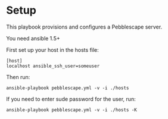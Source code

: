 # Setup

This playbook provisions and configures a Pebblescape server.  

You need ansible 1.5+

First set up your host in the hosts file:
```
[host]
localhost ansible_ssh_user=someuser
```

Then run:

```
ansible-playbook pebblescape.yml -v -i ./hosts
```

If you need to enter sude password for the user, run:

```
ansible-playbook pebblescape.yml -v -i ./hosts -K
```